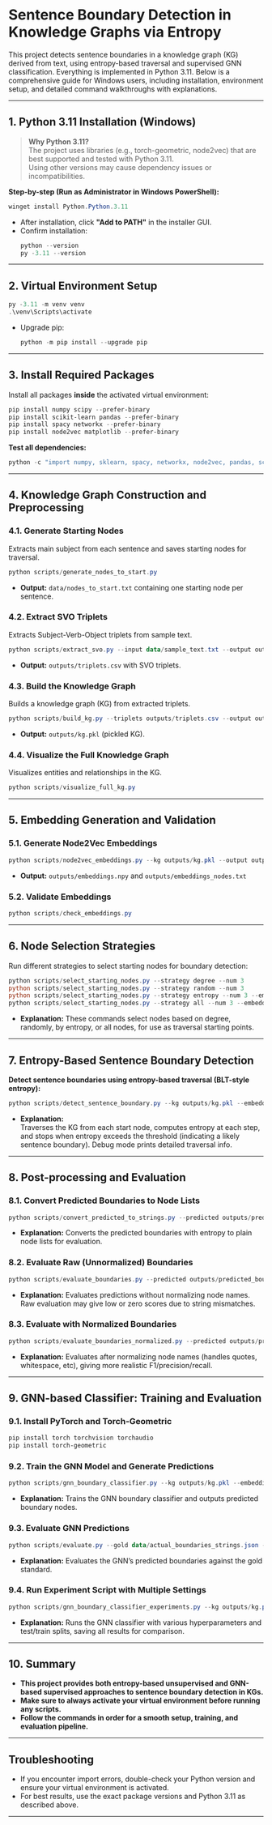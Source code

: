# Sentence Boundary Detection in Knowledge Graphs via Entropy

This project detects sentence boundaries in a knowledge graph (KG) derived from text, using entropy-based traversal and supervised GNN classification. Everything is implemented in Python 3.11. Below is a comprehensive guide for Windows users, including installation, environment setup, and detailed command walkthroughs with explanations.

---

## 1. Python 3.11 Installation (Windows)

> **Why Python 3.11?**  
> The project uses libraries (e.g., torch-geometric, node2vec) that are best supported and tested with Python 3.11.  
> Using other versions may cause dependency issues or incompatibilities.

**Step-by-step (Run as Administrator in Windows PowerShell):**

```powershell
winget install Python.Python.3.11
```
- After installation, click **"Add to PATH"** in the installer GUI.
- Confirm installation:
    ```powershell
    python --version
    py -3.11 --version
    ```

---

## 2. Virtual Environment Setup

```powershell
py -3.11 -m venv venv
.\venv\Scripts\activate
```

- Upgrade pip:
    ```powershell
    python -m pip install --upgrade pip
    ```

---

## 3. Install Required Packages

Install all packages **inside** the activated virtual environment:

```powershell
pip install numpy scipy --prefer-binary
pip install scikit-learn pandas --prefer-binary
pip install spacy networkx --prefer-binary
pip install node2vec matplotlib --prefer-binary
```

**Test all dependencies:**
```powershell
python -c "import numpy, sklearn, spacy, networkx, node2vec, pandas, scipy, matplotlib; print('All required packages are installed successfully!')"
```

---

## 4. Knowledge Graph Construction and Preprocessing

### 4.1. Generate Starting Nodes

Extracts main subject from each sentence and saves starting nodes for traversal.

```powershell
python scripts/generate_nodes_to_start.py
```

- **Output:** `data/nodes_to_start.txt` containing one starting node per sentence.

### 4.2. Extract SVO Triplets

Extracts Subject-Verb-Object triplets from sample text.

```powershell
python scripts/extract_svo.py --input data/sample_text.txt --output outputs/triplets.csv
```

- **Output:** `outputs/triplets.csv` with SVO triplets.

### 4.3. Build the Knowledge Graph

Builds a knowledge graph (KG) from extracted triplets.

```powershell
python scripts/build_kg.py --triplets outputs/triplets.csv --output outputs/kg.pkl
```

- **Output:** `outputs/kg.pkl` (pickled KG).

### 4.4. Visualize the Full Knowledge Graph

Visualizes entities and relationships in the KG.

```powershell
python scripts/visualize_full_kg.py
```

---

## 5. Embedding Generation and Validation

### 5.1. Generate Node2Vec Embeddings

```powershell
python scripts/node2vec_embeddings.py --kg outputs/kg.pkl --output outputs/embeddings --normalize
```

- **Output:** `outputs/embeddings.npy` and `outputs/embeddings_nodes.txt`

### 5.2. Validate Embeddings

```powershell
python scripts/check_embeddings.py
```

---

## 6. Node Selection Strategies

Run different strategies to select starting nodes for boundary detection:

```powershell
python scripts/select_starting_nodes.py --strategy degree --num 3
python scripts/select_starting_nodes.py --strategy random --num 3
python scripts/select_starting_nodes.py --strategy entropy --num 3 --embeddings outputs/embeddings.npy --nodes outputs/embeddings_nodes.txt
python scripts/select_starting_nodes.py --strategy all --num 3 --embeddings outputs/embeddings.npy --nodes outputs/embeddings_nodes.txt
```

- **Explanation:** These commands select nodes based on degree, randomly, by entropy, or all nodes, for use as traversal starting points.

---

## 7. Entropy-Based Sentence Boundary Detection

**Detect sentence boundaries using entropy-based traversal (BLT-style entropy):**

```powershell
python scripts/detect_sentence_boundary.py --kg outputs/kg.pkl --embeddings outputs/embeddings.npy --nodes outputs/embeddings_nodes.txt --starts data/nodes_to_start.txt --entropy_threshold 0.8 --debug
```

- **Explanation:**  
  Traverses the KG from each start node, computes entropy at each step, and stops when entropy exceeds the threshold (indicating a likely sentence boundary). Debug mode prints detailed traversal info.

---

## 8. Post-processing and Evaluation

### 8.1. Convert Predicted Boundaries to Node Lists

```powershell
python scripts/convert_predicted_to_strings.py --predicted outputs/predicted_boundaries.json --output outputs/predicted_boundaries_nodes.json
```

- **Explanation:** Converts the predicted boundaries with entropy to plain node lists for evaluation.

### 8.2. Evaluate Raw (Unnormalized) Boundaries

```powershell
python scripts/evaluate_boundaries.py --predicted outputs/predicted_boundaries_nodes.json --actual data/actual_boundaries.json
```

- **Explanation:** Evaluates predictions without normalizing node names. Raw evaluation may give low or zero scores due to string mismatches.

### 8.3. Evaluate with Normalized Boundaries

```powershell
python scripts/evaluate_boundaries_normalized.py --predicted outputs/predicted_boundaries.json --actual data/actual_boundaries.json
```

- **Explanation:** Evaluates after normalizing node names (handles quotes, whitespace, etc), giving more realistic F1/precision/recall.

---

## 9. GNN-based Classifier: Training and Evaluation

### 9.1. Install PyTorch and Torch-Geometric

```powershell
pip install torch torchvision torchaudio
pip install torch-geometric
```

### 9.2. Train the GNN Model and Generate Predictions

```powershell
python scripts/gnn_boundary_classifier.py --kg outputs/kg.pkl --embeddings outputs/embeddings.npy --nodes outputs/embeddings_nodes.txt --gold data/actual_boundaries.json --epochs 60 --output outputs/predicted_gnn_boundaries.json
```

- **Explanation:** Trains the GNN boundary classifier and outputs predicted boundary nodes.

### 9.3. Evaluate GNN Predictions

```powershell
python scripts/evaluate.py --gold data/actual_boundaries_strings.json --output outputs/predicted_gnn_boundaries.json
```

- **Explanation:** Evaluates the GNN’s predicted boundaries against the gold standard.

### 9.4. Run Experiment Script with Multiple Settings

```powershell
python scripts/gnn_boundary_classifier_experiments.py --kg outputs/kg.pkl --embeddings outputs/embeddings.npy --nodes outputs/embeddings_nodes.txt --gold data/actual_boundaries.json --epochs 60 --test_ratios 0.1,0.2,0.3,0.5 --hidden_dims 32,64,128 --seeds 42,2024,7 --runs_per_setting 3 --output_dir gnn_experiment_results --verbose
```

- **Explanation:** Runs the GNN classifier with various hyperparameters and test/train splits, saving all results for comparison.

---

## 10. Summary

- **This project provides both entropy-based unsupervised and GNN-based supervised approaches to sentence boundary detection in KGs.**
- **Make sure to always activate your virtual environment before running any scripts.**
- **Follow the commands in order for a smooth setup, training, and evaluation pipeline.**

---

## Troubleshooting

- If you encounter import errors, double-check your Python version and ensure your virtual environment is activated.
- For best results, use the exact package versions and Python 3.11 as described above.

---